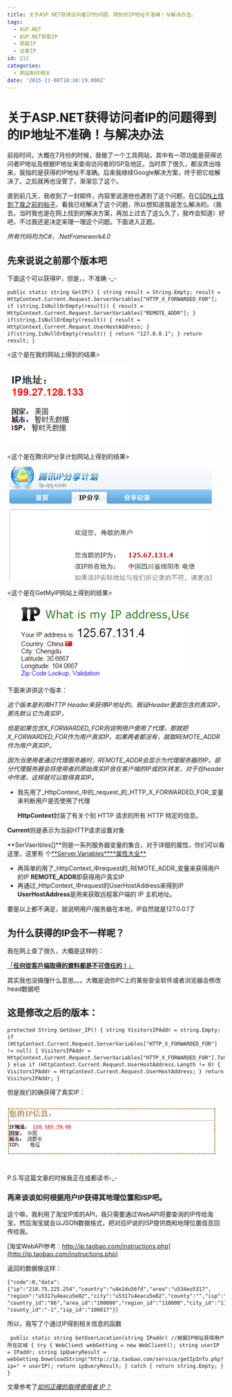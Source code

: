 ```yaml
---
title: 关于ASP.NET获得访问者IP的问题。得到的IP地址不准确！与解决办法。
tags:
  - ASP.NET
  - ASP.NET获取IP
  - 获取IP
  - 访客IP
id: 212
categories:
  - 网站制作相关
date: '2015-11-08T18:10:19.000Z'
---
```


# 关于ASP.NET获得访问者IP的问题得到的IP地址不准确！与解决办法

前段时间，大概在7月份的时候，我做了一个工具网站，其中有一项功能是获得访问者IP地址及根据IP地址来查询访问者的ISP及地区。当时弄了很久，都没弄出啥来，我指的是获得的IP地址不准确。后来我继续Google解决方案，终于把它给解决了。之后就再也没管了，渐渐忘了这个。

直到前几天，我收到了一封邮件，内容里说道他也遇到了这个问题，在[CSDN上找到了我之前的帖子](http://bbs.csdn.net/topics/391064934)，看我已经解决了这个问题，所以想知道我是怎么解决的。（我去，当时我也是在网上找到的解决方案，再加上过去了这么久了，我咋会知道）好吧，不过我还是决定来理一理这个问题。下面进入正题。

_所有代码均为C\#，.NetFramework4.0_

## 先来说说之前那个版本吧

下面这个可以获得IP，但是，，不准确 -\_-

```
public static string GetIP() { string result = String.Empty; result = HttpContext.Current.Request.ServerVariables["HTTP_X_FORWARDED_FOR"]; if (string.IsNullOrEmpty(result)) { result = HttpContext.Current.Request.ServerVariables["REMOTE_ADDR"]; } if(string.IsNullOrEmpty(result)) { result = HttpContext.Current.Request.UserHostAddress; } if(string.IsNullOrEmpty(result)) { return "127.0.0.1"; } return result; }
```

&lt;这个是在我的网站上得到的结果&gt;

[![asp\_get\_ip\_1](https://raw.githubusercontent.com/ankanch/blog/master/images/wp-content/uploads/2015/11/asp_get_ip_1.jpg)](https://raw.githubusercontent.com/ankanch/blog/master/images/wp-content/uploads/2015/11/asp_get_ip_1.jpg)

&lt;这个是在腾讯IP分享计划网站上得到的结果&gt;

[![asp\_get\_ip\_3](https://raw.githubusercontent.com/ankanch/blog/master/images/wp-content/uploads/2015/11/asp_get_ip_3.jpg)](https://raw.githubusercontent.com/ankanch/blog/master/images/wp-content/uploads/2015/11/asp_get_ip_1.jpg)

&lt;这个是在GetMyIP网站上得到的结果&gt;

[![asp\_get\_ip\_2](https://raw.githubusercontent.com/ankanch/blog/master/images/wp-content/uploads/2015/11/asp_get_ip_2.jpg)](https://raw.githubusercontent.com/ankanch/blog/master/images/wp-content/uploads/2015/11/asp_get_ip_2.jpg)

下面来讲讲这个版本：

_这个版本是利用HTTP Header来获得IP地址的。假设Header里面包含的真实IP，那先默认它为真实IP，_

_但是如果包含X\_FORWARDED\_FOR则说明用户使用了代理，那就把X\_FORWARDED\_FOR作为用户真实IP。如果两者都没有，就取REMOTE\_ADDR作为用户真实IP。_

_因为当使用者通过代理服务器时，REMOTE\_ADDR会显示为代理服务器的IP。部分代理服务器会将使用者的原始真实IP放在客户端的IP或的X转发，对于在header中传递，这样就可以取得真实IP。_

* 我先用了_HttpContext_中的_request_的_HTTP\_X\_FORWARDED\_FOR_变量来判断用户是否使用了代理

  **HttpContext**封装了有关个别 HTTP 请求的所有 HTTP 特定的信息。

**Current**则是表示为当前HTTP请求设置对象

**SerVaeribles\[\]**则是一系列服务器变量的集合，对于详细的属性，你们可以看这里，这里有 个[**Server.Variables\*\***属性大全\*\*](http://www.cnblogs.com/zwffff/archive/2009/04/18/1438567.html)

* 再简单的用了_HttpContext_中request的_REMOTE\_ADDR_变量来获得用户的IP **REMOTE\_ADDR**即获得用户真实IP
* 再通过_HttpContext_中request的UserHostAddress来得到IP **UserHostAddress**是用来获取远程客户端的 IP 主机地址。

要是以上都不满足，就说明用户/服务器在本地，IP自然就是127.0.0.1了

## 为什么获得的IP会不一样呢？

我在网上查了很久，大概是这样的：

[「**任何從客戶端取得的資料都是不可信任的！**」](http://devco.re/blog/2014/06/19/client-ip-detection/)

其实我也没搞懂什么意思。。。大概是说你PC上的某些安全软件或者浏览器会修改head数据吧

## 这是修改之后的版本：

```
protected String GetUser_IP() { string VisitorsIPAddr = string.Empty; if (HttpContext.Current.Request.ServerVariables["HTTP_X_FORWARDED_FOR"] != null) { VisitorsIPAddr = HttpContext.Current.Request.ServerVariables["HTTP_X_FORWARDED_FOR"].ToString(); } else if (HttpContext.Current.Request.UserHostAddress.Length != 0) { VisitorsIPAddr = HttpContext.Current.Request.UserHostAddress; } return VisitorsIPAddr; }
```

但是我们的确获得了真实IP：

[![asp\_get\_ip\_4](https://raw.githubusercontent.com/ankanch/blog/master/images/wp-content/uploads/2015/11/asp_get_ip_41.jpg)](https://raw.githubusercontent.com/ankanch/blog/master/images/wp-content/uploads/2015/11/asp_get_ip_41.jpg)

P.S.写这篇文章的时候我正在成都读书-\_-

### 再来谈谈如何根据用户IP获得其地理位置和ISP吧。

这个嘛，我利用了淘宝IP库的API，我只需要通过WebAPI将要查询的IP传给淘宝，然后淘宝就会以JSON数据格式，把对应IP说的ISP提供商和地理位置信息回传给我。

[淘宝WebAPI参考：http://ip.taobao.com/instructions.php](http://ip.taobao.com/instructions.php)

返回的数据像这样：

```
{"code":0,"data":{"ip":"210.75.225.254","country":"u4e2du56fd","area":"u534eu5317", "region":"u5317u4eacu5e02","city":"u5317u4eacu5e02","county":"","isp":"u7535u4fe1", "country_id":"86","area_id":"100000","region_id":"110000","city_id":"110000", "county_id":"-1","isp_id":"100017"}}
```

所以，我写了个通过IP得到相关信息的函数

```
 public static string GetUserLocation(string IPaddr) //根据IP地址获得用户所在区域 { try { WebClient webGetting = new WebClient(); string userIP = IPaddr; string ipQueryResult = webGetting.DownloadString("http://ip.taobao.com/service/getIpInfo.php?ip=" + userIP); return ipQueryResult; } catch { return string.Empty; } }
```

文章参考了[_如何正確的取得使用者 IP？_](http://devco.re/blog/2014/06/19/client-ip-detection/)

